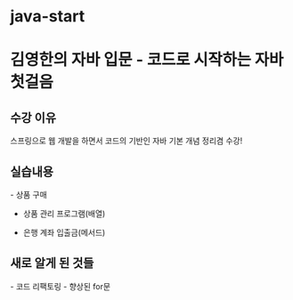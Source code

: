 # java-start
<h1>김영한의 자바 입문 - 코드로 시작하는 자바 첫걸음</h1>
<h2>수강 이유</h2>
스프링으로 웹 개발을 하면서 코드의 기반인 자바 기본 개념 정리겸 수강!

<h2>실습내용</h2>
- 상품 구매

- 상품 관리 프로그램(배열)

- 은행 계좌 입출금(메서드)


<h2>새로 알게 된 것들</h2>
- 코드 리팩토링
- 향상된 for문



